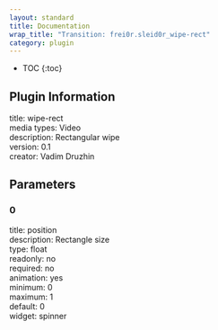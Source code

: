 ```yaml
---
layout: standard
title: Documentation
wrap_title: "Transition: frei0r.sleid0r_wipe-rect"
category: plugin
---
```

* TOC
{:toc}

## Plugin Information

title: wipe-rect  
media types:
Video  
description: Rectangular wipe  
version: 0.1  
creator: Vadim Druzhin  

## Parameters

### 0

title: position    
description:
Rectangle size  
type: float  
readonly: no  
required: no  
animation: yes  
minimum: 0  
maximum: 1  
default: 0  
widget: spinner  

